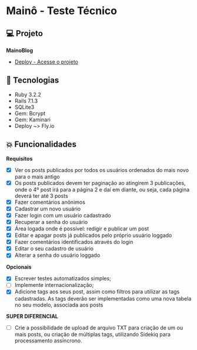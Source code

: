 # Mainô - Teste Técnico

## 💻 Projeto

 **MainoBlog**
 - [Deploy - Acesse o projeto](https://blogmaino.fly.dev/)

## 🚀 Tecnologias

- Ruby 3.2.2
- Rails 7.1.3
- SQLite3
- Gem: Bcrypt
- Gem: Kaminari
- Deploy ~> Fly.io

## 💥 Funcionalidades

**Requisitos**
- [x] Ver os posts publicados por todos os usuários ordenados do mais novo para o mais antigo
- [x] Os posts publicados devem ter paginação ao atingirem 3 publicações, onde o 4º post irá para a página 2 e daí em diante, ou seja, cada página deverá ter até 3 posts
- [x] Fazer comentários anônimos
- [x] Cadastrar um novo usuário
- [x] Fazer login com um usuário cadastrado
- [x] Recuperar a senha do usuário
- [x] Área logada onde é possível: redigir e publicar um post
- [x] Editar e apagar posts já publicados pelo próprio usuário loggado
- [x] Fazer comentários identificados através do login
- [x] Editar o seu cadastro de usuário
- [x] Alterar a senha do usuário loggado

**Opcionais**
- [x] Escrever testes automatizados simples;
- [ ] Implemente internacionalização;
- [x] Adicione tags aos seus post, assim como filtros para utilizar as tags cadastradas. As tags deverão ser implementadas como uma nova tabela no seu modelo, associada aos posts

**SUPER DIFERENCIAL**
- [ ] Crie a possibilidade de upload de arquivo TXT para criação de um ou mais posts, ou criação de múltiplas tags, utilizando Sidekiq para processamento assíncrono.
